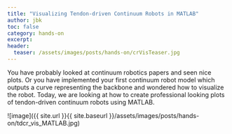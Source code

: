 ```yaml
---
title: "Visualizing Tendon-driven Continuum Robots in MATLAB"
author: jbk
toc: false
category: hands-on
excerpt: 
header:
  teaser: /assets/images/posts/hands-on/crVisTeaser.jpg
---
```

You have probably looked at continuum robotics papers and seen nice plots. Or you have implemented your first continuum robot model which outputs a curve representing the backbone and wondered how to visualize the robot. Today, we are looking at how to create professional looking plots of tendon-driven continuum robots using MATLAB.

![image]({{ site.url }}{{ site.baseurl }}/assets/images/posts/hands-on/tdcr_vis_MATLAB.jpg)